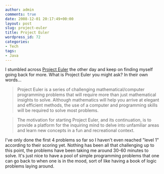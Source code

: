```yaml
---
author: admin
comments: true
date: 2008-12-01 20:17:49+00:00
layout: post
slug: project-euler
title: Project Euler
wordpress_id: 72
categories:
- Tech
tags:
- Java
---
```


I stumbled across [Project Euler](http://projecteuler.net/) the other day and keep on finding myself going back for more. What is Project Euler you might ask? In their own words...




> 
  
> 
> Project Euler is a series of challenging mathematical/computer programming problems that will require more than just mathematical insights to solve. Although mathematics will help you arrive at elegant and efficient methods, the use of a computer and programming skills will be required to solve most problems.
> 
> 

  
> 
> The motivation for starting Project Euler, and its continuation, is to provide a platform for the inquiring mind to delve into unfamiliar areas and learn new concepts in a fun and recreational context.
> 
> 





I've only done the first 4 problems so far so I haven't even reached "level 1" according to their scoring yet. Nothing has been all that challenging up to this point, the problems have been taking me around 30-60 minutes to solve. It's just nice to have a pool of simple programming problems that one can go back to when one is in the mood, sort of like having a book of logic problems laying around.

